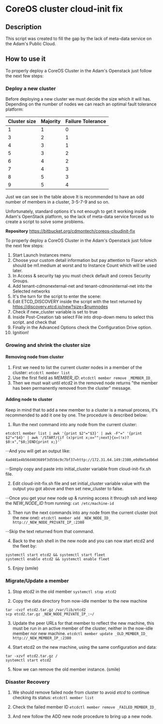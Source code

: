 # CoreOS cluster cloud-init fix

## Description
This script was created to fill the gap by the lack of meta-data service on the Adam's Public Cloud.

## How to use it
To properly deploy a CoreOS Cluster in the Adam's Openstack just follow the next few steps:

### Deploy a new cluster
Before deploying a new cluster we must decide the size which it will has. Depending on the number of nodes we can reach an optimal fault tolerance platform:

| Cluster size | Majority | Failure Tolerance |
|--------------|----------|-------------------|
| 1            | 1        | 0                 |
| 3            | 2        | 1                 |
| 4            | 3        | 1                 |
| 5            | 3        | 2                 |
| 6            | 4        | 2                 |
| 7            | 4        | 3                 |
| 8            | 5        | 3                 |
| 9            | 5        | 4                 |

Just we can see in the table above It is recommended to have an odd number of members in a cluster, 3-5-7-9 and so on.

Unfortunately, standard options it's not enough to get it working inside Adam's OpenStack platform, so the lack of meta-data service forced us to create a script to solve some problems.

**Repository**
https://bitbucket.org/cdmontech/coreos-cloudinit-fix

To properly deploy a CoreOS Cluster in the Adam's Openstack just follow the next few steps:

1. Start Launch Instances menu
2. Choose your custom detail information but pay attention to Flavor which should be m1.medium at worst and to Instance Count which will be used later.
3. In Access & security tap you must check default and coreos Security Groups.
4. Add tenant-cdmonexternal-net and tenant-cdmoninternal-net into the Selected networks
5. It's the turn for the script to enter the scene:
6. Edit ETCD_DISCOVERY inside the script with the text returned by https://discovery.etcd.io/new?size=$numnodes
7. Check if new_cluster variable is set to true
8. Inside Post-Creation tab select File into drop-down menu to select this script. and check that
9. Finally in the Advanced Options check the Configuration Drive option.
10. Ignition!

### Growing and shrink the cluster size
#### Removing node from cluster
1. First we need to list the current cluster nodes in a member of the cluster: `etcdctl member list`
2. Use the first field as _MEMBER_ID_: `etcdctl member remove _MEMBER_ID_`
3. Then we must wait until etcd2 in the removed node returns "the member has been permanently removed from the cluster" message.

#### Adding node to cluster
Keep in mind that to add a new member to a cluster is a manual process, it's recommended to add it one by one. The procedure is described below:

1. Run the next command into any node from the current cluster:
```
etcdctl member list | awk '{print $2"="$3}' | awk -F"=" '{print $2"="$4}' | awk '/START/{if (x)print x;x="";next}{x=(!x)?$0:x","$0;}END{print x;}'`
```

···And you will get an output like:
```
4ad401e4b56d403689f3d556c9c7bf37=http://172.31.64.149:2380,e0d9e5adb6eb4c8f94dda86770f38f88=http://172.31.64.151:2380,fc69854b6bd9428f8181c7a76797a313=http://172.31.64.152:2380,c233467ef98d457dbb9ca104914b6a92=http://172.31.64.150:2380
```

···Simply copy and paste into initial_cluster variable from cloud-init-fix.sh file.

2. Edit cloud-init-fix.sh file and set initial_cluster variable value with the output you got above and then set new_cluster to false.

···Once you get your new node up & running access it through ssh and keep the _NEW_NODE_ID_ from running:
`cat /etc/machine-id`

3. Then run the next commands into any node from the current cluster (not the new one):
`etcdctl member add _NEW_NODE_ID_ http://_NEW_NODE_PRIVATE_IP_:2380`

···Skip the text returned from that command.

4. Back to the ssh shell in the new node and you can now start etcd2 and the fleet by:
```
systemctl start etcd2 && systemctl start fleet
systemctl enable etcd2 && systemctl enable fleet
```

5. Enjoy (smile)

### Migrate/Update a member
1. Stop etcd2 in the old member
`systemctl stop etcd2`

2. Copy the data directory from now-idle member to the new machine
```
tar -cvzf etcd2.tar.gz /var/lib/etcd2
scp etcd2.tar.gz _NEW_NODE_PRIVATE_IP_:~/
```

3. Update the peer URLs for that member to reflect the new machine, this must be run in an active member of the cluster, neither in the now-idle member nor new machine.
`etcdctl member update _OLD_MEMBER_ID_ http://_NEW_MEMBER_IP_:2380`

4. Start etcd2 on the new machine, using the same configuration and data:
```
tar -xzvf etcd2.tar.gz /
systemctl start etcd2
```

5. Now we can remove the old member instance. (smile)

### Disaster Recovery
1. We should remove failed node from cluster to avoid *etcd* to continue checking its status:
`etcdctl member list`

2. Check the failed member ID
`etcdctl member remove _FAILED_MEMBER_ID_`

3. And new follow the ADD new node procedure to bring up a new node.
